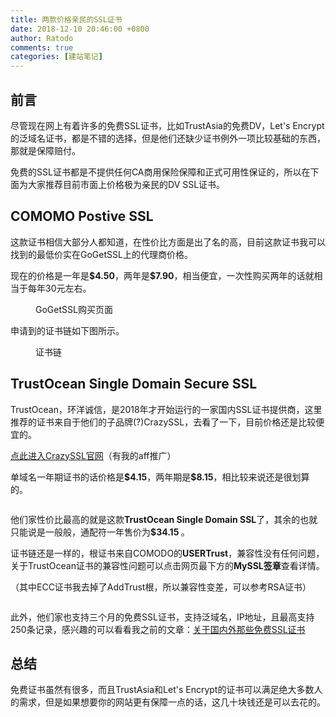 ```yaml
---
title: 两款价格亲民的SSL证书
date: 2018-12-10 20:46:00 +0800
author: Ratodo
comments: true
categories: [建站笔记]
---
```

<!-- wp:heading {"level":3} -->
<h2>前言</h2>
<!-- /wp:heading -->

<!-- wp:paragraph -->
<p>尽管现在网上有着许多的免费SSL证书，比如TrustAsia的免费DV，Let's Encrypt的泛域名证书，都是不错的选择，但是他们还缺少证书例外一项比较基础的东西，那就是保障赔付。</p>
<!-- /wp:paragraph -->

<!-- wp:paragraph -->
<p>免费的SSL证书都是不提供任何CA商用保险保障和正式可用性保证的，所以在下面为大家推荐目前市面上价格极为亲民的DV SSL证书。</p>
<!-- /wp:paragraph -->

<!-- wp:heading {"level":3} -->
<h2>COMOMO Postive SSL</h2>
<!-- /wp:heading -->

<!-- wp:paragraph -->
<p>这款证书相信大部分人都知道，在性价比方面是出了名的高，目前这款证书我可以找到的最低价实在GoGetSSL上的代理商价格。</p>
<!-- /wp:paragraph -->

<!-- wp:paragraph -->
<p>现在的价格是一年是<strong>$4.50</strong>，两年是<strong>$7.90</strong>，相当便宜，一次性购买两年的话就相当于每年30元左右。</p>
<!-- /wp:paragraph -->

<!-- wp:paragraph -->
<p></p>
<!-- /wp:paragraph -->

<!-- wp:image {"id":606} -->
<figure class="wp-block-image"><img class="wp-image-606 aligncenter" src="https://p.ratodo.com/wp-content/uploads/2018/12/11810.jpg@!large" alt="" />
<figcaption>GoGetSSL购买页面</figcaption>
</figure>
<!-- /wp:image -->

<!-- wp:paragraph -->
<p>申请到的证书链如下图所示。</p>
<!-- /wp:paragraph -->

<!-- wp:image {"id":607} -->
<figure class="wp-block-image"><img class="wp-image-607 aligncenter" src="https://p.ratodo.com/wp-content/uploads/2018/12/18150.jpg@!full" alt="" />
<figcaption>证书链</figcaption>
</figure>
<!-- /wp:image -->

<!-- wp:heading {"level":3} -->
<h2>TrustOcean Single Domain Secure SSL</h2>
<!-- /wp:heading -->

<!-- wp:paragraph -->
<p>TrustOcean，环洋诚信，是2018年才开始运行的一家国内SSL证书提供商，这里推荐的证书来自于他们的子品牌(?)CrazySSL，去看了一下，目前价格还是比较便宜的。</p>
<!-- /wp:paragraph -->

<!-- wp:paragraph -->
<p><a href="https://www.crazyssl.com/aff.php?aff=122" target="_blank" rel="noreferrer noopener" aria-label="点此进入CrazySSL官网 (opens in a new tab)">点此进入CrazySSL官网</a>（有我的aff推广）</p>
<!-- /wp:paragraph -->

<!-- wp:paragraph -->
<p>单域名一年期证书的话价格是<strong>$4.15</strong>，两年期是<strong>$8.15</strong>，相比较来说还是很划算的。</p>
<!-- /wp:paragraph -->

<!-- wp:image {"id":748} -->
<figure class="wp-block-image"><img class="wp-image-748 aligncenter" src="https://p.ratodo.com/wp-content/uploads/2019/01/28677.jpg@!large" alt="" /></figure>
<!-- /wp:image -->

<!-- wp:paragraph -->
<p>他们家性价比最高的就是这款<strong>TrustOcean Single Domain SSL</strong>了，其余的也就只能说是一般般，通配符一年售价为<strong>$34.15 </strong>。</p>
<!-- /wp:paragraph -->

<!-- wp:paragraph -->
<p>证书链还是一样的，根证书来自COMODO的<strong>USERTrust</strong>，兼容性没有任何问题，关于TrustOcean证书的兼容性问题可以点击网页最下方的<strong>MySSL签章</strong>查看详情。</p>
<!-- /wp:paragraph -->

<!-- wp:paragraph -->
<p>（其中ECC证书我去掉了AddTrust根，所以兼容性变差，可以参考RSA证书）</p>
<!-- /wp:paragraph -->

<!-- wp:image {"id":749} -->
<figure class="wp-block-image"><img class="wp-image-749 aligncenter" src="https://p.ratodo.com/wp-content/uploads/2019/01/29047-2.jpg@!full" alt="" /></figure>
<!-- /wp:image -->

<!-- wp:paragraph -->
<p>此外，他们家也支持三个月的免费SSL证书，支持泛域名，IP地址，且最高支持250条记录，感兴趣的可以看看我之前的文章：<a href="https://adwz.net/1i" target="_blank" rel="noreferrer noopener" aria-label="此外，他们家也支持三个月的免费SSL证书，支持泛域名，IP地址，且最高支持250条记录，感兴趣的可以看看我之前的文章：关于国内外那些免费SSL证书 (opens in a new tab)">关于国内外那些免费SSL证书</a></p>
<!-- /wp:paragraph -->

<!-- wp:heading {"level":3} -->
<h2>总结</h2>
<!-- /wp:heading -->

<!-- wp:paragraph -->
<p>免费证书虽然有很多，而且TrustAsia和Let's Encrypt的证书可以满足绝大多数人的需求，但是如果想要你的网站更有保障一点的话，这几十块钱还是可以去花的。</p>
<!-- /wp:paragraph -->
